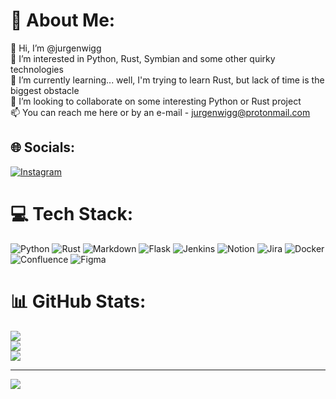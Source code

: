 # 💫 About Me:
👋 Hi, I’m @jurgenwigg<br>👀 I’m interested in Python, Rust, Symbian and some other quirky technologies<br>🌱 I’m currently learning... well, I'm trying to learn Rust, but lack of time is the biggest obstacle<br>💞️ I’m looking to collaborate on some interesting Python or Rust project<br>📫 You can reach me here or by an e-mail - jurgenwigg@protonmail.com


## 🌐 Socials:
[![Instagram](https://img.shields.io/badge/Instagram-%23E4405F.svg?logo=Instagram&logoColor=white)](https://instagram.com/jurgenwigg) 

# 💻 Tech Stack:
![Python](https://img.shields.io/badge/python-3670A0?style=for-the-badge&logo=python&logoColor=ffdd54) ![Rust](https://img.shields.io/badge/rust-%23000000.svg?style=for-the-badge&logo=rust&logoColor=white) ![Markdown](https://img.shields.io/badge/markdown-%23000000.svg?style=for-the-badge&logo=markdown&logoColor=white) ![Flask](https://img.shields.io/badge/flask-%23000.svg?style=for-the-badge&logo=flask&logoColor=white) ![Jenkins](https://img.shields.io/badge/jenkins-%232C5263.svg?style=for-the-badge&logo=jenkins&logoColor=white) ![Notion](https://img.shields.io/badge/Notion-%23000000.svg?style=for-the-badge&logo=notion&logoColor=white) ![Jira](https://img.shields.io/badge/jira-%230A0FFF.svg?style=for-the-badge&logo=jira&logoColor=white) ![Docker](https://img.shields.io/badge/docker-%230db7ed.svg?style=for-the-badge&logo=docker&logoColor=white) ![Confluence](https://img.shields.io/badge/confluence-%23172BF4.svg?style=for-the-badge&logo=confluence&logoColor=white) 	![Figma](https://img.shields.io/badge/figma-%23F24E1E.svg?style=for-the-badge&logo=figma&logoColor=white)
# 📊 GitHub Stats:
![](https://github-readme-stats.vercel.app/api?username=jurgenwigg&theme=gruvbox&hide_border=true&include_all_commits=true&count_private=false)<br/>
![](https://github-readme-streak-stats.herokuapp.com/?user=jurgenwigg&theme=gruvbox&hide_border=true)<br/>
![](https://github-readme-stats.vercel.app/api/top-langs/?username=jurgenwigg&theme=gruvbox&hide_border=true&include_all_commits=true&count_private=false&layout=compact)

---
[![](https://visitcount.itsvg.in/api?id=jurgenwigg&icon=0&color=2)](https://visitcount.itsvg.in)

<!-- Proudly created with GPRM ( https://gprm.itsvg.in ) -->
